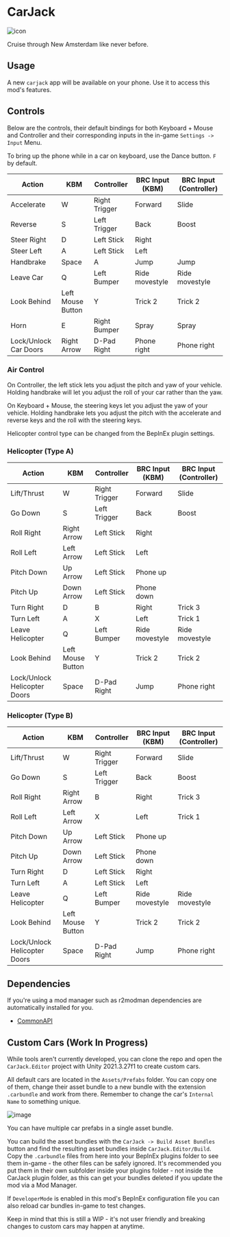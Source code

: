 # CarJack
![icon](https://github.com/LazyDuchess/CarJack/assets/42678262/e7f9bac8-6176-4fa4-b80f-b6d14bd45060)

Cruise through New Amsterdam like never before.

## Usage
A new `carjack` app will be available on your phone. Use it to access this mod's features.

## Controls
Below are the controls, their default bindings for both Keyboard + Mouse and Controller and their corresponding inputs in the in-game `Settings -> Input` Menu.

To bring up the phone while in a car on keyboard, use the Dance button. `F` by default.

| Action                | KBM               | Controller    | BRC Input (KBM)  | BRC Input (Controller)  |
|-----------------------|-------------------|---------------|------------------|-------------------------|
| Accelerate            | W                 | Right Trigger | Forward          | Slide                   |
| Reverse               | S                 | Left Trigger  | Back             | Boost                   |
| Steer Right           | D                 | Left Stick    | Right            |                         |
| Steer Left            | A                 | Left Stick    | Left             |                         |
| Handbrake             | Space             | A             | Jump             | Jump                    |
| Leave Car             | Q                 | Left Bumper   | Ride movestyle   | Ride movestyle          |
| Look Behind           | Left Mouse Button | Y             | Trick 2          | Trick 2                 |
| Horn                  | E                 | Right Bumper  | Spray            | Spray                   |
| Lock/Unlock Car Doors | Right Arrow       | D-Pad Right   | Phone right      | Phone right             |

### Air Control
On Controller, the left stick lets you adjust the pitch and yaw of your vehicle. Holding handbrake will let you adjust the roll of your car rather than the yaw.

On Keyboard + Mouse, the steering keys let you adjust the yaw of your vehicle. Holding handbrake lets you adjust the pitch with the accelerate and reverse keys and the roll with the steering keys.

Helicopter control type can be changed from the BepInEx plugin settings.

### Helicopter (Type A)

| Action                       | KBM               | Controller    | BRC Input (KBM)  | BRC Input (Controller)  |
|------------------------------|-------------------|---------------|------------------|-------------------------|
| Lift/Thrust                  | W                 | Right Trigger | Forward          | Slide                   |
| Go Down                      | S                 | Left Trigger  | Back             | Boost                   |
| Roll Right                   | Right Arrow       | Left Stick    | Right            |                         |
| Roll Left                    | Left Arrow        | Left Stick    | Left             |                         |
| Pitch Down                   | Up Arrow          | Left Stick    | Phone up         |                         |
| Pitch Up                     | Down Arrow        | Left Stick    | Phone down       |                         |
| Turn Right                   | D                 | B             | Right            | Trick 3                 |
| Turn Left                    | A                 | X             | Left             | Trick 1                 |
| Leave Helicopter             | Q                 | Left Bumper   | Ride movestyle   | Ride movestyle          |
| Look Behind                  | Left Mouse Button | Y             | Trick 2          | Trick 2                 |
| Lock/Unlock Helicopter Doors | Space             | D-Pad Right   | Jump             | Phone right             |

### Helicopter (Type B)

| Action                       | KBM               | Controller    | BRC Input (KBM)  | BRC Input (Controller)  |
|------------------------------|-------------------|---------------|------------------|-------------------------|
| Lift/Thrust                  | W                 | Right Trigger | Forward          | Slide                   |
| Go Down                      | S                 | Left Trigger  | Back             | Boost                   |
| Roll Right                   | Right Arrow       | B             | Right            | Trick 3                 |
| Roll Left                    | Left Arrow        | X             | Left             | Trick 1                 |
| Pitch Down                   | Up Arrow          | Left Stick    | Phone up         |                         |
| Pitch Up                     | Down Arrow        | Left Stick    | Phone down       |                         |
| Turn Right                   | D                 | Left Stick    | Right            |                         |
| Turn Left                    | A                 | Left Stick    | Left             |                         |
| Leave Helicopter             | Q                 | Left Bumper   | Ride movestyle   | Ride movestyle          |
| Look Behind                  | Left Mouse Button | Y             | Trick 2          | Trick 2                 |
| Lock/Unlock Helicopter Doors | Space             | D-Pad Right   | Jump             | Phone right             |

## Dependencies
If you're using a mod manager such as r2modman dependencies are automatically installed for you.
* [CommonAPI](https://github.com/LazyDuchess/BRC-CommonAPI)

## Custom Cars (Work In Progress)
While tools aren't currently developed, you can clone the repo and open the `CarJack.Editor` project with Unity 2021.3.27f1 to create custom cars.

All default cars are located in the `Assets/Prefabs` folder. You can copy one of them, change their asset bundle to a new bundle with the extension `.carbundle` and work from there. Remember to change the car's `Internal Name` to something unique.

![image](https://github.com/LazyDuchess/CarJack/assets/42678262/1dd54ef6-61a4-4376-a924-73902aef33ac)

You can have multiple car prefabs in a single asset bundle.

You can build the asset bundles with the `CarJack -> Build Asset Bundles` button and find the resulting asset bundles inside `CarJack.Editor/Build`. Copy the `.carbundle` files from here into your BepInEx plugins folder to see them in-game - the other files can be safely ignored. It's recommended you put them in their own subfolder inside your plugins folder - not inside the CarJack plugin folder, as this can get your bundles deleted if you update the mod via a Mod Manager.

If `DeveloperMode` is enabled in this mod's BepInEx configuration file you can also reload car bundles in-game to test changes.

Keep in mind that this is still a WIP - it's not user friendly and breaking changes to custom cars may happen at anytime.
